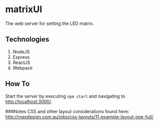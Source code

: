 # matrixUI
The web server for setting the LED matrix.

## Technologies
1. NodeJS
2. Express
3. ReactJS
4. Webpack

## How To
Start the server by executing `npm start` and navigating to [http://localhost:3000/](http://localhost:3000/).


###Notes
CSS and other layout considerations found here: http://maxdesign.com.au/jobs/css-layouts/11-example-layout-one-full/
